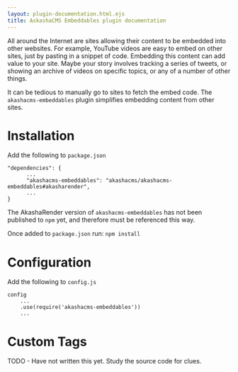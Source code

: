 ```yaml
---
layout: plugin-documentation.html.ejs
title: AskashaCMS Embeddables plugin documentation
---
```


All around the Internet are sites allowing their content to be embedded into other websites.  For example, YouTube videos are easy to embed on other sites, just by pasting in a snippet of code.  Embedding this content can add value to your site.  Maybe your story involves tracking a series of tweets, or showing an archive of videos on specific topics, or any of a number of other things.

It can be tedious to manually go to sites to fetch the embed code.  The `akashacms-embeddables` plugin simplifies embedding content from other sites.

# Installation

Add the following to `package.json`

```
"dependencies": {
      ...
      "akashacms-embeddables": "akashacms/akashacms-embeddables#akasharender",
      ...
}
```


The AkashaRender version of `akashacms-embeddables` has not been published to `npm` yet, and therefore must be referenced this way.

Once added to `package.json` run: `npm install`

# Configuration

Add the following to `config.js`

```
config
    ...
    .use(require('akashacms-embeddables'))
    ...
```

# Custom Tags


TODO - Have not written this yet.  Study the source code for clues.
